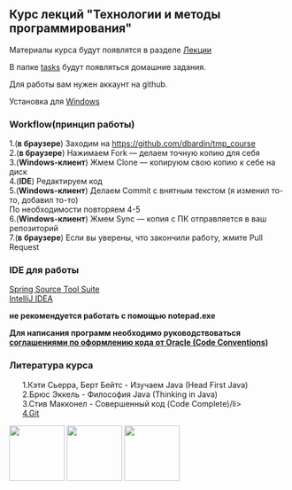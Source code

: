 <h2>Курс лекций "Технологии и методы программирования"</h2>

Материалы курса будут появлятся в разделе <a href="https://github.com/dbardin/tmp_course/blob/master/lectures.md">Лекции</a> 

В папке <a href="https://github.com/dbardin/tmp_course/tree/master/tasks">tasks</a> будут появляться домашние задания.

Для работы вам нужен аккаунт на github.

Установка для <a href="http://windows.github.com/" target="_blank">Windows</a>

<h3>Workflow(принцип работы)</h3>

1.(**в браузере**) Заходим на https://github.com/dbardin/tmp_course <br/>
2.(**в браузере**) Нажимаем Fork — делаем точную копию для себя <br/>
3.(**Windows-клиент**) Жмем Clone — копируюм свою копию к себе на диск <br/>
4.(**IDE**) Редактируем код <br/>
5.(**Windows-клиент**) Делаем Commit с внятным текстом (я изменил то-то, добавил то-то) <br/>
По необходимости повторяем 4-5 <br/>
6.(**Windows-клиент**) Жмем Sync — копия с ПК отправляется в ваш репозиторий <br/>
7.(**в браузере**) Если вы уверены, что закончили работу, жмите Pull Request


<h3>IDE для работы</h3>

<a href="http://www.springsource.org/downloads/sts-ggts" target="_blank">Spring Source Tool Suite</a><br/>
<a href="http://www.jetbrains.com/idea/download/download_thanks.jsp" target="_blank">IntelliJ IDEA</a><br/>

**не рекомендуется  работать с помощью notepad.exe**<br/>

<b>Для написания программ необходимо руководствоваться <a href="http://www.oracle.com/technetwork/java/codeconv-138413.html" target="_blank">соглашениями по оформлению кода от Oracle (Code Conventions)</a></b>

<h3>Литература курса</h3>
<ul style="list-style:none">
<li>1.Кэти Сьерра, Берт Бейтс - Изучаем Java (Head First Java)</li>
<li>2.Брюс Эккель - Философия Java (Thinking in Java)</li>
<li>3.Стив Макконел - Совершенный код (Code Complete)/li>
<li><a href="http://dl.dropbox.com/u/281916/delete/book.pdf" target="_blank">4.Git</a></li>
</ul>
<div id="covers">
<img src="http://static2.ozone.ru/multimedia/books_covers/c200/1004121257.jpg" style="height:100px;width:100px;"/>
<img src="http://static.ozone.ru/multimedia/books_covers/c200/1000896427.jpg" style="height:100px;width:100px"/>
<img src="http://static.ozone.ru/multimedia/books_covers/c200/1001969331.jpg" style="height:100px;width:100px"/>
</div>

